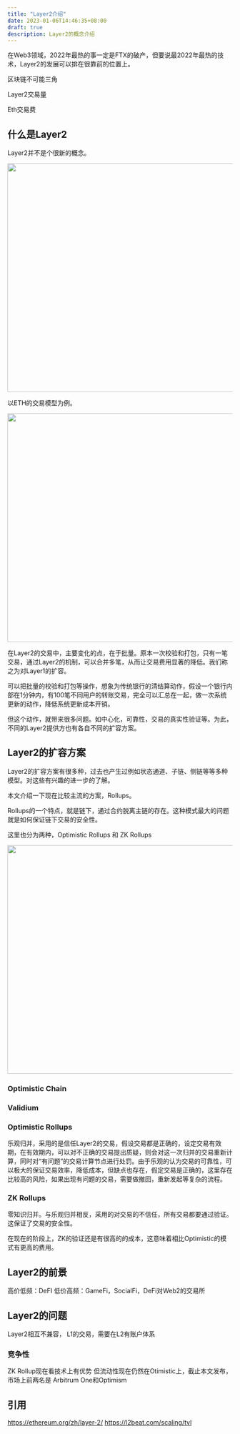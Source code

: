 ```yaml
---
title: "Layer2介绍"
date: 2023-01-06T14:46:35+08:00
draft: true
description: Layer2的概念介绍
---
```


<!--more-->

在Web3领域，2022年最热的事一定是FTX的破产，但要说最2022年最热的技术，Layer2的发展可以排在很靠前的位置上。

区块链不可能三角

Layer2交易量 

Eth交易费
## 什么是Layer2
Layer2并不是个很新的概念。

<div align=center>
	<img src="/img/Layer1.png" width="512px"/>
</div>

以ETH的交易模型为例。

<div align=center>
	<img src="/img/Layer2.png" width="512px"/>
</div>

在Layer2的交易中，主要变化的点，在于批量。原本一次校验和打包，只有一笔交易，通过Layer2的机制，可以合并多笔，从而让交易费用显著的降低。我们称之为对Layer1的扩容。

可以把批量的校验和打包等操作，想象为传统银行的清结算动作，假设一个银行内部在1分钟内，有100笔不同用户的转账交易，完全可以汇总在一起，做一次系统更新的动作，降低系统更新成本开销。

但这个动作，就带来很多问题。如中心化，可靠性，交易的真实性验证等。为此，不同的Layer2提供方也有各自不同的扩容方案。

## Layer2的扩容方案

Layer2的扩容方案有很多种，过去也产生过例如状态通道、子链、侧链等等多种模型。对这些有兴趣的进一步的了解。

本文介绍一下现在比较主流的方案，Rollups。

Rollups的一个特点，就是链下，通过合约脱离主链的存在。这种模式最大的问题就是如何保证链下交易的安全性。

这里也分为两种，Optimistic Rollups 和 ZK Rollups

<div align=center>
	<img src="/img/Layer2_tvl.png" width="512px"/>
</div>

### Optimistic Chain

### Validium

### Optimistic Rollups
乐观归并，采用的是信任Layer2的交易，假设交易都是正确的，设定交易有效期，在有效期内，可以对不正确的交易提出质疑，则会对这一次归并的交易重新计算，同时对“有问题”的交易计算节点进行处罚。由于乐观的认为交易的可靠性，可以极大的保证交易效率，降低成本，但缺点也存在，假定交易是正确的，这里存在比较高的风险，如果出现有问题的交易，需要做撤回，重新发起等复杂的流程。

### ZK Rollups
零知识归并。与乐观归并相反，采用的对交易的不信任，所有交易都要通过验证。这保证了交易的安全性。

在现在的阶段上，ZK的验证还是有很高的的成本，这意味着相比Optimistic的模式有更高的费用。

## Layer2的前景
高价低频：DeFI
低价高频：GameFi，SocialFi，DeFi对Web2的交易所


## Layer2的问题
Layer2相互不兼容，
L1的交易，需要在L2有账户体系

### 竞争性
ZK Rollup现在看技术上有优势
但流动性现在仍然在Otimistic上，截止本文发布，市场上前两名是 Arbitrum One和Optimism

## 引用

https://ethereum.org/zh/layer-2/
https://l2beat.com/scaling/tvl